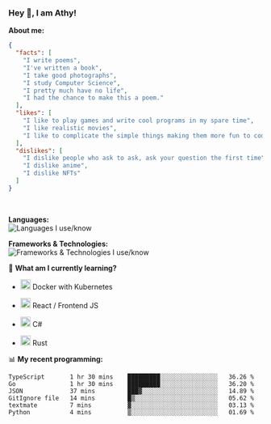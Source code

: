 ### Hey 👋, I am Athy!<br>

**About me:**


```json
{
  "facts": [
    "I write poems",
    "I've written a book",
    "I take good photographs",
    "I study Computer Science",
    "I pretty much have no life",
    "I had the chance to make this a poem."
  ],
  "likes": [
    "I like to play games and write cool programs in my spare time",
    "I like realistic movies",
    "I like to complicate the simple things making them more fun to code."
  ],
  "dislikes": [
    "I dislike people who ask to ask, ask your question the first time",
    "I dislike anime",
    "I dislike NFTs"
  ]
}
```
<br>


**Languages:**<br>
![Languages I use/know](https://skillicons.dev/icons?i=py,js,html,go,lua,java)

**Frameworks & Technologies:**<br />
![Frameworks & Technologies I use/know](https://skillicons.dev/icons?i=nodejs,nextjs,ts,react,express,docker,kubernetes,mysql,postgresql,mongodb,git,github,tailwind)

📙 **What am I currently learning?**

- <img height="20" src="https://cdn.jsdelivr.net/gh/devicons/devicon/icons/docker/docker-original.svg" /> Docker with Kubernetes

- <img height="20" src="https://cdn.jsdelivr.net/gh/devicons/devicon/icons/react/react-original.svg" /> React / Frontend JS

- <img height="20" src="https://cdn.jsdelivr.net/gh/devicons/devicon/icons/csharp/csharp-original.svg" /> C#
- <img height="20" src="https://cdn.jsdelivr.net/gh/devicons/devicon/icons/rust/rust-plain.svg" /> Rust

📊 **My recent programming:**

<!--START_SECTION:waka-->

```text
TypeScript       1 hr 30 mins    █████████░░░░░░░░░░░░░░░░   36.26 %
Go               1 hr 30 mins    █████████░░░░░░░░░░░░░░░░   36.20 %
JSON             37 mins         ███▓░░░░░░░░░░░░░░░░░░░░░   14.89 %
GitIgnore file   14 mins         █▒░░░░░░░░░░░░░░░░░░░░░░░   05.62 %
textmate         7 mins          ▓░░░░░░░░░░░░░░░░░░░░░░░░   03.13 %
Python           4 mins          ▒░░░░░░░░░░░░░░░░░░░░░░░░   01.69 %
```

<!--END_SECTION:waka-->
